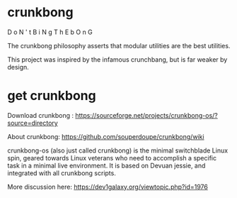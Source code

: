 # crunkbong

D o N ' t  B i N g  T h E  b O n G 

The crunkbong philosophy asserts that modular utilities are the best utilities. 

This project was inspired by the infamous crunchbang, but is far weaker by design.

# get crunkbong
Download crunkbong : https://sourceforge.net/projects/crunkbong-os/?source=directory

About crunkbong:     https://github.com/souperdoupe/crunkbong/wiki

crunkbong-os (also just called crunkbong) is the minimal switchblade Linux spin, geared towards Linux veterans who need to accomplish a specific task in a minimal live environment.  It is based on Devuan jessie, and integrated with all crunkbong scripts.

More discussion here: https://dev1galaxy.org/viewtopic.php?id=1976
